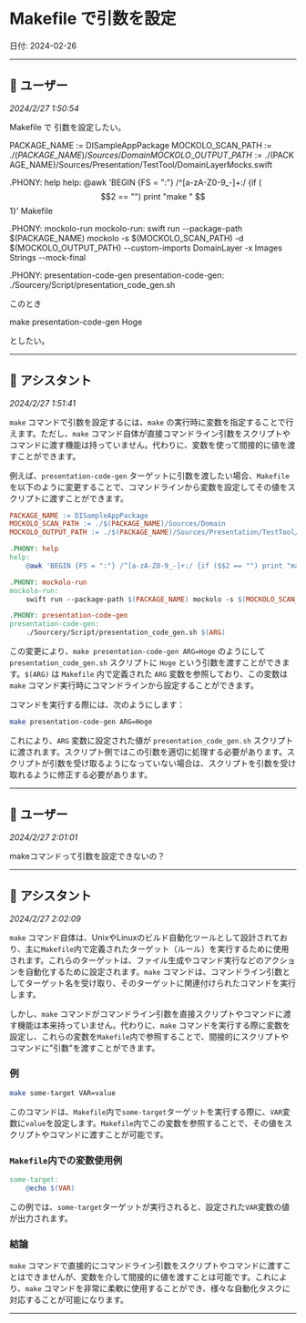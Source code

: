 # Makefile で引数を設定

日付: 2024-02-26

---

## 👤 ユーザー
*2024/2/27 1:50:54*

Makefile で 引数を設定したい。

PACKAGE\_NAME := DISampleAppPackage
MOCKOLO\_SCAN\_PATH := ./$(PACKAGE\_NAME)/Sources/Domain
MOCKOLO\_OUTPUT\_PATH := ./$(PACKAGE\_NAME)/Sources/Presentation/TestTool/DomainLayerMocks.swift

.PHONY: help
help:
	@awk 'BEGIN {FS = ":"} /^\[a-zA-Z0-9\_-\]+:/ {if ($$2 == "") print "make " $$1}' Makefile

.PHONY: mockolo-run
mockolo-run:
	swift run --package-path $(PACKAGE\_NAME) mockolo -s $(MOCKOLO\_SCAN\_PATH) -d $(MOCKOLO\_OUTPUT\_PATH) --custom-imports DomainLayer -x Images Strings --mock-final

.PHONY: presentation-code-gen
presentation-code-gen:
	./Sourcery/Script/presentation\_code\_gen.sh


このとき

make presentation-code-gen Hoge    

としたい。

---

## 🤖 アシスタント
*2024/2/27 1:51:41*

`make` コマンドで引数を設定するには、`make` の実行時に変数を指定することで行えます。ただし、`make` コマンド自体が直接コマンドライン引数をスクリプトやコマンドに渡す機能は持っていません。代わりに、変数を使って間接的に値を渡すことができます。

例えば、`presentation-code-gen` ターゲットに引数を渡したい場合、`Makefile` を以下のように変更することで、コマンドラインから変数を設定してその値をスクリプトに渡すことができます。

```makefile
PACKAGE_NAME := DISampleAppPackage
MOCKOLO_SCAN_PATH := ./$(PACKAGE_NAME)/Sources/Domain
MOCKOLO_OUTPUT_PATH := ./$(PACKAGE_NAME)/Sources/Presentation/TestTool/DomainLayerMocks.swift

.PHONY: help
help:
	@awk 'BEGIN {FS = ":"} /^[a-zA-Z0-9_-]+:/ {if ($$2 == "") print "make " $$1}' Makefile

.PHONY: mockolo-run
mockolo-run:
	swift run --package-path $(PACKAGE_NAME) mockolo -s $(MOCKOLO_SCAN_PATH) -d $(MOCKOLO_OUTPUT_PATH) --custom-imports DomainLayer -x Images Strings --mock-final

.PHONY: presentation-code-gen
presentation-code-gen:
	./Sourcery/Script/presentation_code_gen.sh $(ARG)

```

この変更により、`make presentation-code-gen ARG=Hoge` のようにして `presentation_code_gen.sh` スクリプトに `Hoge` という引数を渡すことができます。`$(ARG)` は `Makefile` 内で定義された `ARG` 変数を参照しており、この変数は `make` コマンド実行時にコマンドラインから設定することができます。

コマンドを実行する際には、次のようにします：

```bash
make presentation-code-gen ARG=Hoge
```

これにより、`ARG` 変数に設定された値が `presentation_code_gen.sh` スクリプトに渡されます。スクリプト側ではこの引数を適切に処理する必要があります。スクリプトが引数を受け取るようになっていない場合は、スクリプトを引数を受け取れるように修正する必要があります。

---

## 👤 ユーザー
*2024/2/27 2:01:01*

makeコマンドって引数を設定できないの？

---

## 🤖 アシスタント
*2024/2/27 2:02:09*

`make` コマンド自体は、UnixやLinuxのビルド自動化ツールとして設計されており、主に`Makefile`内で定義されたターゲット（ルール）を実行するために使用されます。これらのターゲットは、ファイル生成やコマンド実行などのアクションを自動化するために設定されます。`make` コマンドは、コマンドライン引数としてターゲット名を受け取り、そのターゲットに関連付けられたコマンドを実行します。

しかし、`make` コマンドがコマンドライン引数を直接スクリプトやコマンドに渡す機能は本来持っていません。代わりに、`make` コマンドを実行する際に変数を設定し、これらの変数を`Makefile`内で参照することで、間接的にスクリプトやコマンドに"引数"を渡すことができます。

### 例

```bash
make some-target VAR=value
```

このコマンドは、`Makefile`内で`some-target`ターゲットを実行する際に、`VAR`変数に`value`を設定します。`Makefile`内でこの変数を参照することで、その値をスクリプトやコマンドに渡すことが可能です。

### `Makefile`内での変数使用例

```makefile
some-target:
    @echo $(VAR)
```

この例では、`some-target`ターゲットが実行されると、設定された`VAR`変数の値が出力されます。

### 結論

`make` コマンドで直接的にコマンドライン引数をスクリプトやコマンドに渡すことはできませんが、変数を介して間接的に値を渡すことは可能です。これにより、`make` コマンドを非常に柔軟に使用することができ、様々な自動化タスクに対応することが可能になります。

---
